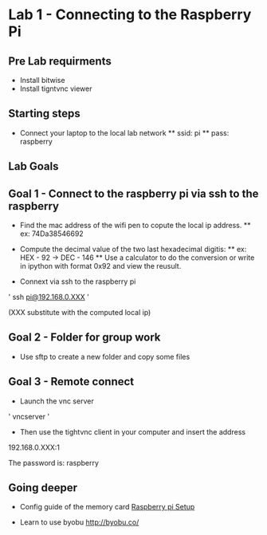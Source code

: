 # Lab 1 - Connecting to the Raspberry Pi


## Pre Lab requirments

* Install bitwise
* Install tigntvnc viewer

## Starting steps
* Connect your laptop to the local lab network 
** ssid: pi
** pass: raspberry

## Lab Goals

## Goal 1 - Connect to the raspberry pi via ssh to the raspberry

* Find the mac address of the wifi pen to copute the local ip address.
** ex: 74Da38546692
* Compute the decimal value of the two last hexadecimal digitis: 
** ex: HEX - 92 -> DEC - 146
** Use a calculator to do the conversion or write in ipython with format 0x92 and view the reusult.


* Connext via ssh to the raspberry pi

'
ssh pi@192.168.0.XXX 
'

(XXX substitute with the computed local ip)

## Goal 2 - Folder for group work

* Use sftp to create a new folder and copy some files

## Goal 3 - Remote connect

* Launch the vnc server

'
vncserver
'

* Then use the tightvnc client in your computer and insert the address

192.168.0.XXX:1

The password is: raspberry

## Going deeper 
* Config guide of the memory card [Raspberry pi Setup](raspberry_pi_setup.md)

* Learn to use byobu http://byobu.co/
